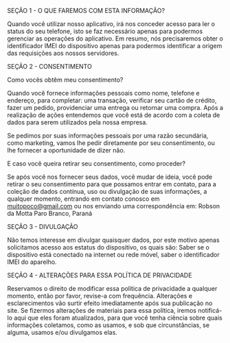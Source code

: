 SEÇÃO 1 - O QUE FAREMOS COM ESTA INFORMAÇÃO?

Quando você utilizar nosso aplicativo, irá nos conceder acesso para ler o status do seu telefone, isto se faz necessário apenas para podermos gerenciar
as operações do aplicativo. Em resumo, nós precisaremos obter o identificador IMEI do dispositivo apenas para podermos identificar a origem das
requisições aos nossos servidores.

SEÇÃO 2 - CONSENTIMENTO

Como vocês obtêm meu consentimento?

Quando você fornece informações pessoais como nome, telefone e endereço, para completar: uma transação, verificar seu cartão de crédito, fazer um pedido, providenciar uma entrega ou retornar uma compra. Após a realização de ações entendemos que você está de acordo com a coleta de dados para serem utilizados pela nossa empresa.

Se pedimos por suas informações pessoais por uma razão secundária, como marketing, vamos lhe pedir diretamente por seu consentimento, ou lhe fornecer a oportunidade de dizer não.

E caso você queira retirar seu consentimento, como proceder?

Se após você nos fornecer seus dados, você mudar de ideia, você pode retirar o seu consentimento para que possamos entrar em contato, para a coleção de dados contínua, uso ou divulgação de suas informações, a qualquer momento, entrando em contato conosco em muitopoco@gmail.com ou nos enviando uma correspondência em: Robson da Motta Paro Branco, Paraná

SEÇÃO 3 - DIVULGAÇÃO

Não temos interesse em divulgar quaisquer dados, por este motivo apenas solicitamos acesso aos estatus do dispositivo, os quais são:
Saber se o dispositivo está conectado na internet ou rede móvel, saber o identificador IMEI do aparelho.

SEÇÃO 4 - ALTERAÇÕES PARA ESSA POLÍTICA DE PRIVACIDADE

Reservamos o direito de modificar essa política de privacidade a qualquer momento, então por favor, revise-a com frequência. Alterações e esclarecimentos vão surtir efeito imediatamente após sua publicação no site. Se fizermos alterações de materiais para essa política, iremos notificá-lo aqui que eles foram atualizados, para que você tenha ciência sobre quais informações coletamos, como as usamos, e sob que circunstâncias, se alguma, usamos e/ou divulgamos elas.
